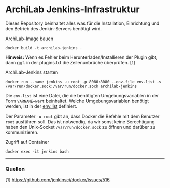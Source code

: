 # ArchiLab Jenkins-Infrastruktur
Dieses Repository beinhaltet alles was für die Installation, Einrichtung und den Betrieb des Jenkin-Servers benötigt wird.


ArchiLab-Image bauen

``` posh
docker build -t archilab-jenkins .
```

**Hinweis:** Wenn es Fehler beim Herunterladen/Installieren der Plugin gibt, dann ggf. in der plugins.txt die Zeilenunbrüche überprüfen. [1]


ArchiLab-Jenkins starten
``` posh
docker run --name jenkins -u root -p 8080:8080 --env-file env.list -v /var/run/docker.sock:/var/run/docker.sock archilab-jenkins
```

Die `env.list` ist eine Datei, die die benötigten Umgebungsvariablen in der Form `VARNAME=wert` beinhaltet. Welche Umgebungsvariablen benötigt werden, ist in der [env.list](https://github.com/rudolfgrauberger/archilab-jenkins-infrastructure/blob/master/env.list) definiert.

Der Parameter `-u root` gibt an, dass Docker die Befehle mit dem Benutzer `root` ausführen soll. Das ist notwendig, da wir sonst keine Berechtigung haben den Unix-Socket `/var/run/docker.sock` zu öffnen und darüber zu kommunizieren.

Zugriff auf Container
``` posh
docker exec -it jenkins bash
```

---
### Quellen

[1] https://github.com/jenkinsci/docker/issues/516
